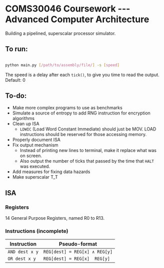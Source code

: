 # COMS30046 Coursework --- Advanced Computer Architecture

Building a pipelined, superscalar processor simulator.

## To run:

```bash

python main.py [/path/to/assembly/file/] -s [speed]

```
The speed is a delay after each `tick()`, to give you time to read the output. Default: 0

## To-do: 
- Make more complex programs to use as benchmarks
- Simulate a source of entropy to add RNG instruction for encryption algorithms
- Clean up ISA
  - `LDWIC` (Load Word Constant Immediate) should just be MOV. LOAD instructions should be reserved for those accessing memory.
- Properly document ISA
- Fix output mechanism
  - Instead of printing new lines to terminal, make it replace what was on screen.
  - Also output the number of ticks that passed by the time that `HALT` was executed.
- Add measures for fixing data hazards
- Make superscalar T_T

## ISA

### Registers
14 General Purpose Registers, named R0 to R13.

### Instructions (incomplete)


| Instruction   | Pseudo-format               |
| --------------|-----------------------------|
|`AND dest x y` | `REG[dest] = REG[x] ∧ REG[y]`|
|`OR dest x y`  | `REG[dest] = REG[x]  REG[y]`|

